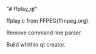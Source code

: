 "# ffplay_qt" 

ffplay.c from FFPEG(ffmpeg.org).

Remove command line parser.

Build whithin qt creator.
